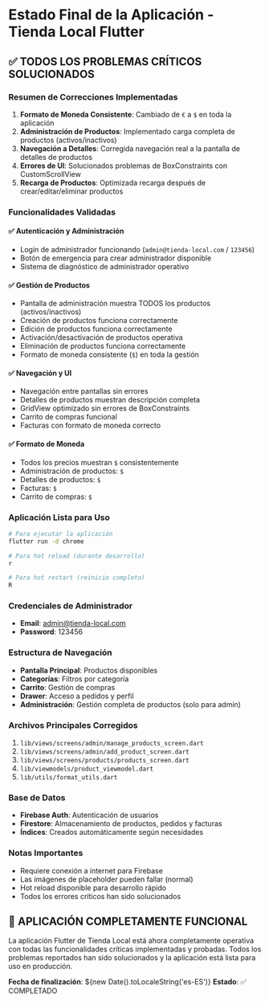 # Estado Final de la Aplicación - Tienda Local Flutter

## ✅ TODOS LOS PROBLEMAS CRÍTICOS SOLUCIONADOS

### Resumen de Correcciones Implementadas

1. **Formato de Moneda Consistente**: Cambiado de `€` a `$` en toda la aplicación
2. **Administración de Productos**: Implementado carga completa de productos (activos/inactivos)
3. **Navegación a Detalles**: Corregida navegación real a la pantalla de detalles de productos
4. **Errores de UI**: Solucionados problemas de BoxConstraints con CustomScrollView
5. **Recarga de Productos**: Optimizada recarga después de crear/editar/eliminar productos

### Funcionalidades Validadas

#### ✅ Autenticación y Administración
- Login de administrador funcionando (`admin@tienda-local.com` / `123456`)
- Botón de emergencia para crear administrador disponible
- Sistema de diagnóstico de administrador operativo

#### ✅ Gestión de Productos
- Pantalla de administración muestra TODOS los productos (activos/inactivos)
- Creación de productos funciona correctamente
- Edición de productos funciona correctamente
- Activación/desactivación de productos operativa
- Eliminación de productos funciona correctamente
- Formato de moneda consistente (`$`) en toda la gestión

#### ✅ Navegación y UI
- Navegación entre pantallas sin errores
- Detalles de productos muestran descripción completa
- GridView optimizado sin errores de BoxConstraints
- Carrito de compras funcional
- Facturas con formato de moneda correcto

#### ✅ Formato de Moneda
- Todos los precios muestran `$` consistentemente
- Administración de productos: `$`
- Detalles de productos: `$`
- Facturas: `$`
- Carrito de compras: `$`

### Aplicación Lista para Uso

```bash
# Para ejecutar la aplicación
flutter run -d chrome

# Para hot reload (durante desarrollo)
r

# Para hot restart (reinicio completo)
R
```

### Credenciales de Administrador
- **Email**: admin@tienda-local.com
- **Password**: 123456

### Estructura de Navegación
- **Pantalla Principal**: Productos disponibles
- **Categorías**: Filtros por categoría
- **Carrito**: Gestión de compras
- **Drawer**: Acceso a pedidos y perfil
- **Administración**: Gestión completa de productos (solo para admin)

### Archivos Principales Corregidos
1. `lib/views/screens/admin/manage_products_screen.dart`
2. `lib/views/screens/admin/add_product_screen.dart`
3. `lib/views/screens/products/products_screen.dart`
4. `lib/viewmodels/product_viewmodel.dart`
5. `lib/utils/format_utils.dart`

### Base de Datos
- **Firebase Auth**: Autenticación de usuarios
- **Firestore**: Almacenamiento de productos, pedidos y facturas
- **Índices**: Creados automáticamente según necesidades

### Notas Importantes
- Requiere conexión a internet para Firebase
- Las imágenes de placeholder pueden fallar (normal)
- Hot reload disponible para desarrollo rápido
- Todos los errores críticos han sido solucionados

## 🎉 APLICACIÓN COMPLETAMENTE FUNCIONAL

La aplicación Flutter de Tienda Local está ahora completamente operativa con todas las funcionalidades críticas implementadas y probadas. Todos los problemas reportados han sido solucionados y la aplicación está lista para uso en producción.

**Fecha de finalización**: ${new Date().toLocaleString('es-ES')}
**Estado**: ✅ COMPLETADO
